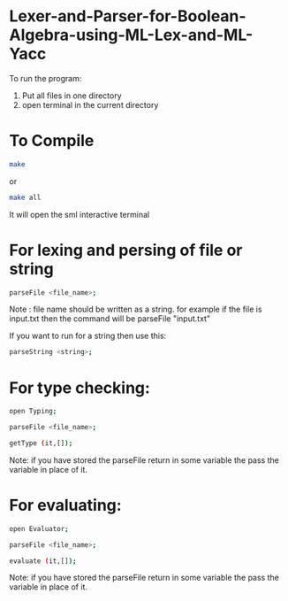 # Lexer-and-Parser-for-Boolean-Algebra-using-ML-Lex-and-ML-Yacc
To run the program:
1. Put all files in one directory
2. open terminal in the current directory
# To Compile
```bash
make
```
or
```bash
make all
```
It will open the sml interactive terminal
# For lexing and persing of file or string
```bash
parseFile <file_name>;
```
Note : file name should be written as a string. for example if the file is input.txt then the command will be parseFile "input.txt"

If you want to run for a string then use this:
```bash
parseString <string>;
```
# For type checking:
```bash
open Typing;
```
```bash
parseFile <file_name>;
```
```bash
getType (it,[]);
```
Note: if you have stored the parseFile return in some variable the pass the variable in place of it.

# For evaluating:
```bash
open Evaluator;
```
```bash
parseFile <file_name>;
```
```bash
evaluate (it,[]);
```
Note: if you have stored the parseFile return in some variable the pass the variable in place of it.
